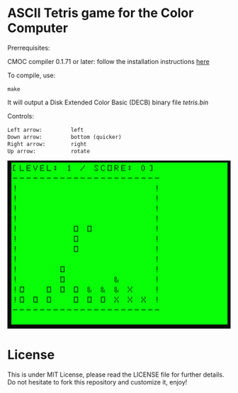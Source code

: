 # ASCII Tetris game for the Color Computer

Prerrequisites:

CMOC compiler 0.1.71 or later: follow the installation instructions [here](http://perso.b2b2c.ca/~sarrazip/dev/cmoc.html) 

To compile, use:

    make


It will output a Disk Extended Color Basic (DECB) binary file *tetris.bin*

Controls:

    Left arrow: 		left
    Down arrow: 		bottom (quicker)
    Right arrow: 		right
    Up arrow: 	        rotate


![Screenshot](screenshot.png)

# License

This is under MIT License, please read the LICENSE file for further details.
Do not hesitate to fork this repository and customize it, enjoy!
